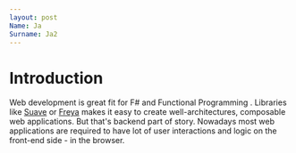 ```yaml
---
layout: post
Name: Ja
Surname: Ja2
---
```

# Introduction

Web development is great fit for F# and Functional Programming . Libraries like [Suave](http://suave.io) or [Freya](http://docs.freya.io/en/latest/) makes it easy to create well-architectures, composable web applications. But that's backend part of story. Nowadays most web applications are required to have lot of user interactions and logic on the front-end side - in the browser.